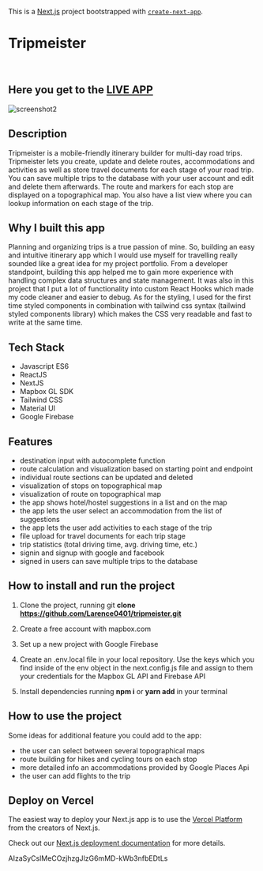 This is a [Next.js](https://nextjs.org/) project bootstrapped with [`create-next-app`](https://github.com/vercel/next.js/tree/canary/packages/create-next-app).

# Tripmeister
&nbsp;
## Here you get to the [**LIVE APP**](https://tripmeister.vercel.app/)
![screenshot2](https://user-images.githubusercontent.com/86207164/171490459-087c1140-fe5f-4300-8c10-ff6c26dcd4dd.PNG)

## Description

Tripmeister is a mobile-friendly itinerary builder for multi-day road trips. Tripmeister lets you create, update and delete routes, accommodations and activities as well as store travel documents for each stage of your road trip. You can save multiple trips to the database with your user account and edit and delete them afterwards. The route and markers for each stop are displayed on a topographical map. You also have a list view where you can lookup information on each stage of the trip.

## Why I built this app

Planning and organizing trips is a true passion of mine. So, building an easy and intuitive itinerary app which I would use myself for travelling really sounded like a great idea for my project portfolio. From a developer standpoint, building this app helped me to gain more experience with handling complex data structures and state management. It was also in this project that I put a lot of functionality into custom React Hooks which made my code cleaner and easier to debug. As for the styling, I used for the first time styled components in combination with tailwind css syntax (tailwind styled components library) which makes the CSS very readable and fast to write at the same time.

## Tech Stack
- Javascript ES6
- ReactJS
- NextJS
- Mapbox GL SDK
- Tailwind CSS
- Material UI
- Google Firebase


## Features
- destination input with autocomplete function
- route calculation and visualization based on starting point and endpoint
- individual route sections can be updated and deleted
- visualization of stops on topographical map
- visualization of route on topographical map
- the app shows hotel/hostel suggestions in a list and on the map
- the app lets the user select an accommodation from the list of suggestions
- the app lets the user add activities to each stage of the trip
- file upload for travel documents for each trip stage
- trip statistics (total driving time, avg. driving time, etc.)
- signin and signup with google and facebook
- signed in users can save multiple trips to the database

## How to install and run the project

1) Clone the project, running git **clone https://github.com/Larence0401/tripmeister.git**

2) Create a free account with mapbox.com 

3) Set up a new project with Google Firebase

4) Create an .env.local file in your local repository. Use the keys which you find inside of the env object in the next.config.js file and assign to them your credentials for the Mapbox GL API and Firebase API

5) Install dependencies running **npm i** or **yarn add** in your terminal

## How to use the project

Some ideas for additional feature you could add to the app:

- the user can select between several topographical maps
- route building for hikes and cycling tours on each stop
- more detailed info an accommodations provided by Google Places Api
- the user can add flights to the trip

## Deploy on Vercel

The easiest way to deploy your Next.js app is to use the [Vercel Platform](https://vercel.com/new?utm_medium=default-template&filter=next.js&utm_source=create-next-app&utm_campaign=create-next-app-readme) from the creators of Next.js.

Check out our [Next.js deployment documentation](https://nextjs.org/docs/deployment) for more details.

AIzaSyCslMeCOzjhzgJlzG6mMD-kWb3nfbEDtLs
